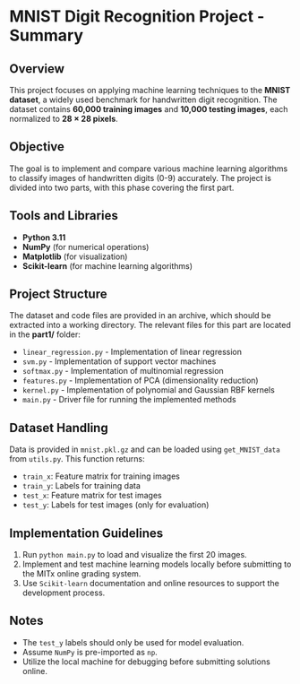 # MNIST Digit Recognition Project - Summary

## Overview
This project focuses on applying machine learning techniques to the **MNIST dataset**, a widely used benchmark for handwritten digit recognition. The dataset contains **60,000 training images** and **10,000 testing images**, each normalized to **28 × 28 pixels**.

## Objective
The goal is to implement and compare various machine learning algorithms to classify images of handwritten digits (0-9) accurately. The project is divided into two parts, with this phase covering the first part.

## Tools and Libraries
- **Python 3.11**
- **NumPy** (for numerical operations)
- **Matplotlib** (for visualization)
- **Scikit-learn** (for machine learning algorithms)

## Project Structure
The dataset and code files are provided in an archive, which should be extracted into a working directory. The relevant files for this part are located in the **part1/** folder:

- `linear_regression.py` - Implementation of linear regression
- `svm.py` - Implementation of support vector machines
- `softmax.py` - Implementation of multinomial regression
- `features.py` - Implementation of PCA (dimensionality reduction)
- `kernel.py` - Implementation of polynomial and Gaussian RBF kernels
- `main.py` - Driver file for running the implemented methods

## Dataset Handling
Data is provided in `mnist.pkl.gz` and can be loaded using `get_MNIST_data` from `utils.py`. This function returns:
- `train_x`: Feature matrix for training images
- `train_y`: Labels for training data
- `test_x`: Feature matrix for test images
- `test_y`: Labels for test images (only for evaluation)

## Implementation Guidelines
1. Run `python main.py` to load and visualize the first 20 images.
2. Implement and test machine learning models locally before submitting to the MITx online grading system.
3. Use `Scikit-learn` documentation and online resources to support the development process.

## Notes
- The `test_y` labels should only be used for model evaluation.
- Assume `NumPy` is pre-imported as `np`.
- Utilize the local machine for debugging before submitting solutions online.

